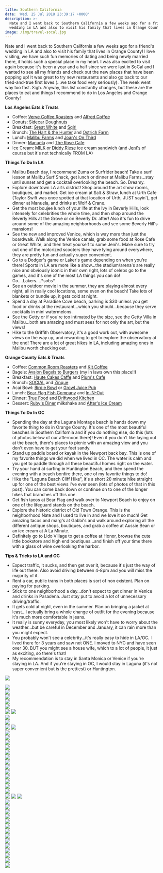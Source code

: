 ```yaml
---
title: Southern California
date: 'Wed, 25 Jul 2018 23:39:17 +0000'
description: >-
  Nate and I went back to Southern California a few weeks ago for a friend's
  wedding in LA and also to visit his family that lives in Orange County!
image: /img/travel-socal.jpg
---
```


Nate and I went back to Southern California a few weeks ago for a friend's wedding in LA and also to visit his family that lives in Orange County! I love visiting, we have such fun memories of dating and being newly married there, it holds such a special place in my heart. I was also excited to visit again because it's been a year and a half since we were last in SoCal and I wanted to see all my friends and check out the new places that have been popping up! It was great to try new restaurants and also go back to our tried-and-true first loves (...we take food very seriously). The week went way too fast. Sigh. Anyway, this list constantly changes, but these are the places to eat and things I recommend to do in Los Angeles and Orange County!

**Los Angeles Eats & Treats**

- Coffee: [Verve Coffee Roasters](https://www.instagram.com/vervecoffee/) and [Alfred Coffee](https://www.instagram.com/alfred/)
- Donuts: [Sidecar Doughnuts](https://www.instagram.com/sidecardoughnuts/)
- Breakfast: [Great White](https://www.instagram.com/greatwhitevenice/) and [Sqirl](https://www.instagram.com/sqirlla/)
- Brunch: [The Hart & the Hunter](https://www.instagram.com/handtheh/) and [Ostrich Farm](https://www.instagram.com/ostrichfarmla/)
- Lunch: [Malibu Farms](https://www.instagram.com/malibufarm/) and [Joan's On Third](https://www.instagram.com/joansonthird/)
- Dinner: [Manuela](https://www.instagram.com/manueladtla/) and [The Rose Cafe](https://www.instagram.com/therosevenice/)
- Ice Cream: [MILK](https://www.instagram.com/themilkshop_la/) or [Diddy Riese](https://www.instagram.com/diddyriese/) ice cream sandwich (and [Jeni's](https://www.instagram.com/jenisicecreams/) of course but it's not technically FROM LA)

**Things To Do In LA**

- Malibu Beach day, I recommend Zuma or Surfrider beach! Take a surf lesson at Malibu Surf Shack, get lunch or dinner at Malibu Farms...stay until sunset and get a cocktail overlooking the beach. So. Dreamy.
- Explore downtown LA arts district! Shop around the art show rooms, boutiques, and market. Get ice cream at Salt & Straw, lunch at Urth Cafe (Taylor Swift was once spotted at that location of Urth, JUST sayin'), get dinner at Manuela, and drinks at Wolf & Crane.
- Get the most boujee lunch of your life at the Ivy in Beverly Hills, look intensely for celebrities the whole time, and then shop around the Beverly Hills at the Grove or on Beverly Dr. after! Also it's fun to drive around some of the amazing neighborhoods and see some Beverly Hill's mansions!
- See the new and improved Venice, which is way more than just the boardwalk. Walk along the Venice canals, grab some food at Rose Cafe or Great White, and then treat yourself to some Jeni's. Make sure to try out one of the motorized scooters they have lying around everywhere, they are pretty fun and actually super convenient.
- Go to a Dodger's game or Laker's game depending on when you're there! Sports in LA are more like a show...the stadium/arena's are really nice and obviously iconic in their own right, lots of celebs go to the games, and it's one of the most LA things you can do! Go....Lakers....\*sobs\*.
- See an outdoor movie in the summer, they are playing almost every night, all in really cool locations, some even on the beach! Take lots of blankets or bundle up, it gets cold at night.
- Spend a day at Paradise Cove beach, parking is $30 unless you get food or drinks at the restaurant...which you should...because they serve cocktails in mini watermelons.
- See the Getty or if you're too intimated by the size, see the Getty Villa in Malibu...both are amazing and must sees for not only the art, but the views!
- Hike to the Griffith Observatory, it's a good work out, with awesome views on the way up, and rewarding to get to explore the observatory at the end! There are a lot of great hikes in LA, including amazing ones in Malibu worth checking out.

**Orange County Eats & Treats**

- Coffee: [Common Room Roasters](https://www.instagram.com/commonroomroasters/) and [Kit Coffee](https://www.instagram.com/kitcoffee/)
- Bagels: [Avalon Bagels to Burgers](https://www.yelp.com/biz/avalon-bagels-to-burgers-placentia-placentia) (my in laws own this place!!)
- Breakfast: [Haute Cakes Caffe](https://www.instagram.com/hautecakescaffe/) and [Plum's Cafe](https://www.instagram.com/plumscafe/)
- Brunch: [SOCIAL](https://www.instagram.com/socialcostamesa/) and [Zinque](https://www.instagram.com/zinque/)
- Acai Bowl: [Birdie Bowl](https://www.instagram.com/birdiejuicery/) or [Growl Juice Pub](https://www.instagram.com/growljuicepub/)
- Lunch: [Bear Flag Fish Company](https://www.instagram.com/bearflagfishco/) and [In-N-Out](https://www.instagram.com/innout/)
- Dinner: [True Food](https://www.instagram.com/true_food_kitchen/) and [Driftwood Kitchen](https://www.instagram.com/driftwoodkitchn/)
- Dessert: [Ruby's Diner](https://www.instagram.com/rubysdiner/) milkshake and [After's Ice Cream](https://www.instagram.com/aftersicecream/)

**Things To Do In OC**

- Spending the day at the Laguna Montage beach is hands down my favorite thing to do in Orange County. It's one of the most beautiful beaches in Southern California and if you do nothing else, do this (lots of photos below of our afternoon there)! Even if you don't like laying out at the beach, there's places to picnic with an amazing view and you don't even have to get your feet sandy.
- Stand up paddle board or kayak in the Newport back bay. This is one of my favorite things we did when we lived in OC. The water is calm and you get to paddle through all these beautiful homes right on the water.
- Try your hand at surfing in Huntington Beach, and then spend the evening with a beach bonfire there, one of my favorite things to do!
- Hike the "Laguna Beach Cliff Hike", it's a short 20 minute hike straight up for one of the best views I've ever seen (lots of photos of that in this post). You can come back down or continue on to one of the longer hikes that branches off this one.
- Get fish tacos at Bear Flag and walk over to Newport Beach to enjoy on one of the lifeguard stands on the beach.
- Explore the historic district of Old Town Orange. This is the neighborhood Nate and I used to live in and we love it so much! Get amazing tacos and marg's at Gabbi's and walk around exploring all the different antique shops, boutiques, and grab a coffee at Aussie Bean or an ice cream at A La Minute.
- Definitely go to Lido Village to get a coffee at Honor, browse the cute little bookstore and high end boutiques...and finish off your time there with a glass of wine overlooking the harbor.

**Tips & Tricks to LA and OC**

- Expect traffic, it sucks, and then get over it, because it's just the way of life out there. Also avoid driving between 4-8pm and you will miss the majority of it.
- Rent a car, public trans in both places is sort of non existent. Plan on paying for parking.
- Stick to one neighborhood a day...don't expect to get dinner in Venice and drinks in Pasadena. Just stay put to avoid a lot of unnecessary driving/traffic.
- It gets cold at night, even in the summer. Plan on bringing a jacket at least...I actually bring a whole change of outfit for the evening because it's much more comfortable in jeans.
- It really is sunny everyday, you most likely won't have to worry about the weather...but be careful in December and January, it can rain more than you might expect.
- You probably won't see a celebrity...it's really easy to hide in LA/OC. I lived there for 3 years and saw not ONE. I moved to NYC and have seen over 30. BUT you might see a house wife, which to a lot of people, it just as exciting, so there's that!
- My recommendation is to stay in Santa Monica or Venice if you're staying in LA. And if you're staying in OC, I would stay in Laguna (it's not super convenient but is the prettiest) or Huntington.

![](https://djh82r8xhqebh.cloudfront.net/uploads/2018/07/Cali_Blog-10.jpg) <div class="flex-ns mhn2-ns mb3"> <div class="ph2-ns w-50-ns"> ![](https://djh82r8xhqebh.cloudfront.net/uploads/2018/07/Cali_Blog-54.jpg)</div> <div class="ph2-ns w-50-ns"> ![](https://djh82r8xhqebh.cloudfront.net/uploads/2018/07/Cali_Blog-7.jpg)</div> </div> ![](https://djh82r8xhqebh.cloudfront.net/uploads/2018/07/Cali_Blog-12.jpg) <div class="flex-ns mhn2-ns mb3"> <div class="ph2-ns w-50-ns"> ![](https://djh82r8xhqebh.cloudfront.net/uploads/2018/07/Cali_Blog-6.jpg)</div> <div class="ph2-ns w-50-ns"> ![](https://djh82r8xhqebh.cloudfront.net/uploads/2018/07/Cali_Blog-8.jpg)</div> </div> ![](https://djh82r8xhqebh.cloudfront.net/uploads/2018/07/Cali_Blog-13.jpg) ![](https://djh82r8xhqebh.cloudfront.net/uploads/2018/07/Cali_Blog-15.jpg) <div class="flex-ns mhn2-ns mb3"> <div class="ph2-ns w-50-ns"> ![](https://djh82r8xhqebh.cloudfront.net/uploads/2018/07/Cali_Blog-3.jpg)</div> <div class="ph2-ns w-50-ns"> ![](https://djh82r8xhqebh.cloudfront.net/uploads/2018/07/Cali_Blog-4.jpg)</div> </div> ![](https://djh82r8xhqebh.cloudfront.net/uploads/2018/07/Cali_Blog-21.jpg) ![](https://djh82r8xhqebh.cloudfront.net/uploads/2018/07/Cali_Blog-22.jpg) <div class="flex-ns mhn2-ns mb3"> <div class="ph2-ns w-50-ns"> ![](https://djh82r8xhqebh.cloudfront.net/uploads/2018/07/Cali_Blog-24.jpg)</div> <div class="ph2-ns w-50-ns"> ![](https://djh82r8xhqebh.cloudfront.net/uploads/2018/07/Cali_Blog-25.jpg)</div> </div> ![](https://djh82r8xhqebh.cloudfront.net/uploads/2018/07/Cali_Blog-23.jpg) <div class="flex-ns mhn2-ns mb3"> <div class="ph2-ns w-50-ns"> ![](https://djh82r8xhqebh.cloudfront.net/uploads/2018/07/Cali_Blog-17.jpg)</div> <div class="ph2-ns w-50-ns"> ![](https://djh82r8xhqebh.cloudfront.net/uploads/2018/07/Cali_Blog-18.jpg)</div> </div> <div class="flex-ns mhn2-ns mb3"> <div class="ph2-ns w-50-ns"> ![](https://djh82r8xhqebh.cloudfront.net/uploads/2018/07/Cali_Blog-19.jpg)</div> <div class="ph2-ns w-50-ns"> ![](https://djh82r8xhqebh.cloudfront.net/uploads/2018/07/Cali_Blog-2.jpg)</div> </div> ![](https://djh82r8xhqebh.cloudfront.net/uploads/2018/07/Cali_Blog-29.jpg) <div class="flex-ns mhn2-ns mb3"> <div class="ph2-ns w-50-ns"> ![](https://djh82r8xhqebh.cloudfront.net/uploads/2018/07/Cali_Blog-32.jpg)</div> <div class="ph2-ns w-50-ns"> ![](https://djh82r8xhqebh.cloudfront.net/uploads/2018/07/Cali_Blog-33.jpg)</div> </div> ![](https://djh82r8xhqebh.cloudfront.net/uploads/2018/07/Cali_Blog-26.jpg) <div class="flex-ns mhn2-ns mb3"> <div class="ph2-ns w-50-ns"> ![](https://djh82r8xhqebh.cloudfront.net/uploads/2018/07/Cali_Blog-39.jpg)</div> <div class="ph2-ns w-50-ns"> ![](https://djh82r8xhqebh.cloudfront.net/uploads/2018/07/Cali_Blog-35.jpg)</div> </div> ![](https://djh82r8xhqebh.cloudfront.net/uploads/2018/07/Cali_Blog-30.jpg) ![](https://djh82r8xhqebh.cloudfront.net/uploads/2018/07/Cali_Blog-34.jpg) ![](https://djh82r8xhqebh.cloudfront.net/uploads/2018/07/Cali_Blog-37.jpg) <div class="flex-ns mhn2-ns mb3"> <div class="ph2-ns w-50-ns"> ![](https://djh82r8xhqebh.cloudfront.net/uploads/2018/07/Cali_Blog-41.jpg)</div> <div class="ph2-ns w-50-ns"> ![](https://djh82r8xhqebh.cloudfront.net/uploads/2018/07/Cali_Blog-43.jpg)</div> </div> <div class="flex-ns mhn2-ns mb3"> <div class="ph2-ns w-50-ns"> ![](https://djh82r8xhqebh.cloudfront.net/uploads/2018/07/Cali_Blog-44.jpg)</div> <div class="ph2-ns w-50-ns"> ![](https://djh82r8xhqebh.cloudfront.net/uploads/2018/07/Cali_Blog-42.jpg)</div> </div> <div class="flex-ns mhn2-ns mb3"> <div class="ph2-ns w-50-ns"> ![](https://djh82r8xhqebh.cloudfront.net/uploads/2018/07/Cali_Blog-38.jpg)</div> <div class="ph2-ns w-50-ns"> ![](https://djh82r8xhqebh.cloudfront.net/uploads/2018/07/Cali_Blog-45.jpg)</div> </div> <div class="flex-ns mhn2-ns mb3"> <div class="ph2-ns w-50-ns"> ![](https://djh82r8xhqebh.cloudfront.net/uploads/2018/07/Cali_Blog-40.jpg)</div> <div class="ph2-ns w-50-ns"> ![](https://djh82r8xhqebh.cloudfront.net/uploads/2018/07/Cali_Blog-5.jpg)</div> </div> ![](https://djh82r8xhqebh.cloudfront.net/uploads/2018/07/Cali_Blog-51.jpg) <div class="flex-ns mhn2-ns mb3"> <div class="ph2-ns w-50-ns"> ![](https://djh82r8xhqebh.cloudfront.net/uploads/2018/07/Cali_Blog-47.jpg)</div> <div class="ph2-ns w-50-ns"> ![](https://djh82r8xhqebh.cloudfront.net/uploads/2018/07/Cali_Blog-48.jpg)</div> </div> <div class="flex-ns mhn2-ns mb3"> <div class="ph2-ns w-50-ns"> ![](https://djh82r8xhqebh.cloudfront.net/uploads/2018/07/Cali_Blog-49.jpg)</div> <div class="ph2-ns w-50-ns"> ![](https://djh82r8xhqebh.cloudfront.net/uploads/2018/07/Cali_Blog-50.jpg)</div> </div> ![](https://djh82r8xhqebh.cloudfront.net/uploads/2018/07/Cali_Blog-1.jpg)
